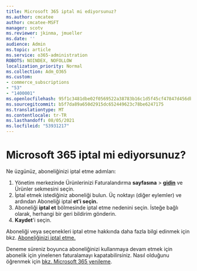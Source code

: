 ```yaml
---
title: Microsoft 365 iptal mi ediyorsunuz?
ms.author: cmcatee
author: cmcatee-MSFT
manager: scotv
ms.reviewer: jkinma, jmueller
ms.date: ''
audience: Admin
ms.topic: article
ms.service: o365-administration
ROBOTS: NOINDEX, NOFOLLOW
localization_priority: Normal
ms.collection: Adm_O365
ms.custom:
- commerce_subscriptions
- "53"
- "1400001"
ms.openlocfilehash: 95f1c3481dbe02f0569522a38783b16c1d5f45cf47847d456dbed9ccda52c3c2
ms.sourcegitcommit: b5f7da89a650d2915dc652449623c78be6247175
ms.translationtype: MT
ms.contentlocale: tr-TR
ms.lasthandoff: 08/05/2021
ms.locfileid: "53931217"
---
```

# <a name="canceling-your-microsoft-365-subscription"></a>Microsoft 365 iptal mi ediyorsunuz?

Ne üzgünüz, aboneliğinizi iptal etme adımları:

1. Yönetim merkezinde Ürünlerinizi Faturalandırma **sayfasına**  >  **[gidin](https://go.microsoft.com/fwlink/p/?linkid=842054)** ve Ürünler  sekmesini seçin.
2. İptal etmek istediğiniz aboneliği bulun. Üç noktayı (diğer eylemler) ve ardından Aboneliği iptal **et'i seçin.**
3. Aboneliği **iptal et** bölmesinde iptal etme nedenini seçin. İsteğe bağlı olarak, herhangi bir geri bildirim gönderin.
4. **Kaydet**'i seçin.

Aboneliği veya seçenekleri iptal etme hakkında daha fazla bilgi edinmek için bkz. [Aboneliğinizi iptal etme.](/microsoft-365/commerce/subscriptions/cancel-your-subscription)

Deneme süreniz boyunca aboneliğinizi kullanmaya devam etmek için abonelik için yinelenen faturalamayı kapatabilirsiniz. Nasıl olduğunu öğrenmek için [bkz. Microsoft 365 yenileme](/microsoft-365/commerce/subscriptions/renew-your-subscription).